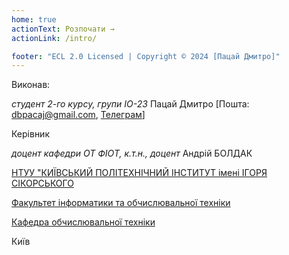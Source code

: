 ```yaml
---
home: true
actionText: Розпочати →
actionLink: /intro/

footer: "ECL 2.0 Licensed | Copyright © 2024 [Пацай Дмитро]"
---
```


Виконав:

_студент 2-го курсу, групи ІО-23_<span padding-right:5em></span> Пацай Дмитро [Пошта: dbpacaj@gmail.com, [Телеграм](https://t.me/telegadimki)]

Керівник

_доцент кафедри ОТ ФІОТ, к.т.н., доцент_<span padding-right:5em></span> Андрій БОЛДАК

[НТУУ "КИЇВСЬКИЙ ПОЛІТЕХНІЧНИЙ ІНСТИТУТ імені ІГОРЯ СІКОРСЬКОГО](https://kpi.ua/)

[Факультет інформатики та обчислювальної техніки](https://fiot.kpi.ua/)

[Кафедра обчислювальної техніки](https://comsys.kpi.ua/)

Київ
